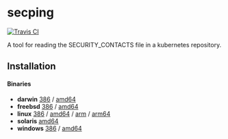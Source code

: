# secping

[![Travis CI](https://travis-ci.org/jessfraz/secping.svg?branch=master)](https://travis-ci.org/jessfraz/secping)

A tool for reading the SECURITY_CONTACTS file in a kubernetes repository.

## Installation

#### Binaries

- **darwin** [386](https://github.com/jessfraz/secping/releases/download/v0.0.3/secping-darwin-386) / [amd64](https://github.com/jessfraz/secping/releases/download/v0.0.3/secping-darwin-amd64)
- **freebsd** [386](https://github.com/jessfraz/secping/releases/download/v0.0.3/secping-freebsd-386) / [amd64](https://github.com/jessfraz/secping/releases/download/v0.0.3/secping-freebsd-amd64)
- **linux** [386](https://github.com/jessfraz/secping/releases/download/v0.0.3/secping-linux-386) / [amd64](https://github.com/jessfraz/secping/releases/download/v0.0.3/secping-linux-amd64) / [arm](https://github.com/jessfraz/secping/releases/download/v0.0.3/secping-linux-arm) / [arm64](https://github.com/jessfraz/secping/releases/download/v0.0.3/secping-linux-arm64)
- **solaris** [amd64](https://github.com/jessfraz/secping/releases/download/v0.0.3/secping-solaris-amd64)
- **windows** [386](https://github.com/jessfraz/secping/releases/download/v0.0.3/secping-windows-386) / [amd64](https://github.com/jessfraz/secping/releases/download/v0.0.3/secping-windows-amd64)
